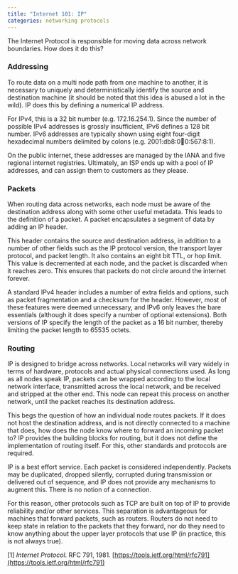 ```yaml
---
title: "Internet 101: IP"
categories: networking protocols
---
```


The Internet Protocol is responsible for moving data across network boundaries. How does it do this?

### Addressing

To route data on a multi node path from one machine to another, it is necessary to uniquely and deterministically identify the source and destination machine (it should be noted that this idea is abused a lot in the wild). IP does this by defining a numerical IP address.

For IPv4, this is a 32 bit number (e.g. 172.16.254.1). Since the number of possible IPv4 addresses is grossly insufficient, IPv6 defines a 128 bit number. IPv6 addresses are typically shown using eight four-digit hexadecimal numbers delimited by colons (e.g. 2001:db8:0:1234:0:567:8:1).

On the public internet, these addresses are managed by the IANA and five regional internet registries. Ultimately, an ISP ends up with a pool of IP addresses, and can assign them to customers as they please.

### Packets

When routing data across networks, each node must be aware of the destination address along with some other useful metadata. This leads to the definition of a packet. A packet encapsulates a segment of data by adding an IP header.

This header contains the source and destination address, in addition to a number of other fields such as the IP protocol version, the transport layer protocol, and packet length. It also contains an eight bit TTL, or hop limit. This value is decremented at each node, and the packet is discarded when it reaches zero. This ensures that packets do not circle around the internet forever.

A standard IPv4 header includes a number of extra fields and options, such as packet fragmentation and a checksum for the header. However, most of these features were deemed unnecessary, and IPv6 only leaves the bare essentials (although it does specify a number of optional extensions). Both versions of IP specify the length of the packet as a 16 bit number, thereby limiting the packet length to 65535 octets.

### Routing

IP is designed to bridge across networks. Local networks will vary widely in terms of hardware, protocols and actual physical connections used. As long as all nodes speak IP, packets can be wrapped according to the local network interface, transmitted across the local network, and be received and stripped at the other end. This node can repeat this process on another network, until the packet reaches its destination address.

This begs the question of how an individual node routes packets. If it does not host the destination address, and is not directly connected to a machine that does, how does the node know where to forward an incoming packet to? IP provides the building blocks for routing, but it does not define the implementation of routing itself. For this, other standards and protocols are required.

IP is a best effort service. Each packet is considered independently. Packets may be duplicated, dropped silently, corrupted during transmission or delivered out of sequence, and IP does not provide any mechanisms to augment this. There is no notion of a connection.

For this reason, other protocols such as TCP are built on top of IP to provide reliability and/or other services. This separation is advantageous for machines that forward packets, such as routers. Routers do not need to keep state in relation to the packets that they forward, nor do they need to know anything about the upper layer protocols that use IP (in practice, this is not always true).

[1] *Internet Protocol*. RFC 791, 1981. [https://tools.ietf.org/html/rfc791](https://tools.ietf.org/html/rfc791)
